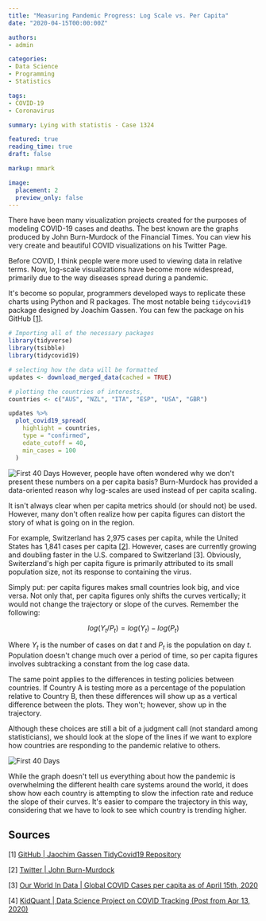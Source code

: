```yaml
---
title: "Measuring Pandemic Progress: Log Scale vs. Per Capita"
date: "2020-04-15T00:00:00Z"

authors:
- admin

categories:
- Data Science
- Programming
- Statistics

tags:
- COVID-19
- Coronavirus

summary: Lying with statistis - Case 1324

featured: true
reading_time: true
draft: false

markup: mmark

image:
  placement: 2
  preview_only: false
---
```


There have been many visualization projects created for the purposes of modeling COVID-19 cases and deaths. The best known are the graphs produced by John Burn-Murdock of the Financial Times. You can view his very create and beautiful COVID visualizations on his Twitter Page.

Before COVID, I think people were more used to viewing data in relative terms. Now, log-scale visualizations have become more widespread, primarily due to the way diseases spread during a pandemic.

It's become so popular, programmers developed ways to replicate these charts using Python and R packages. The most notable being `tidycovid19` package designed by Joachim Gassen. You can few the package on his GitHub [[1](#1)]. 

```R
# Importing all of the necessary packages
library(tidyverse)
library(tsibble)
library(tidycovid19)

# selecting how the data will be formatted
updates <- download_merged_data(cached = TRUE)

# plotting the countries of interests, 
countries <- c("AUS", "NZL", "ITA", "ESP", "USA", "GBR")

updates %>%
  plot_covid19_spread(
    highlight = countries,
    type = "confirmed",
    edate_cutoff = 40,
    min_cases = 100
  )

```
![First 40 Days](/post/images/Measuring-Progress/first_40_days.PNG)
However, people have often wondered why we don't present these numbers on a per capita basis? Burn-Murdock has provided a data-oriented reason why log-scales are used instead of per capita scaling.

<!-- tweet 1244380095164420101 -->

It isn't always clear when per capita metrics should (or should not) be used. However, many don't often realize how per capita figures can distort the story of what is going on in the region.

For example, Switzerland has 2,975 cases per capita, while the United States has 1,841 cases per capita [[2](#2)]. However, cases are currently growing and doubling faster in the U.S. compared to Switzerland [3]. Obviously, Switerzland's high per capita figure is primarily attributed to its small population size, not its response to containing the virus. 

Simply put: per capita figures makes small countries look big, and vice versa. Not only that, per capita figures only shifts the curves vertically; it would not change the trajectory or slope of the curves. Remember the following:

$$log(Y_{t}/P_{t})=log(Y_{t})-log(P_{t})$$

Where $Y_{t}$ is the number of cases on dat $t$ and $P_{t}$ is the population on day $t$. Population doesn't change much over a period of time, so per capita figures involves subtracking a constant from the log case data.

The same point applies to the differences in testing policies between countries. If Country A is testing more as a percentage of the population relative to Country B, then these differences will show up as a vertical difference between the plots. They won't; however, show up in the trajectory.

Although these choices are still a bit of a judgment call (not standard among statisticians), we should look at the slope of the lines if we want to explore how countries are responding to the pandemic relative to others.

![First 40 Days](/post/images/Measuring-Progress/cases_logratio.PNG)

While the graph doesn't tell us everything about how the pandemic is overwhelming the different health care systems around the world, it does show how each country is attempting to slow the infection rate and reduce the slope of their curves. It's easier to compare the trajectory in this way, considering that we have to look to see which country is trending higher.

## Sources

[<a name="1">1</a>] [GitHub | Jaochim Gassen TidyCovid19 Repository](https://github.com/joachim-gassen/tidycovid19)

[<a name="2">2</a>] [Twitter | John Burn-Murdock ](https://twitter.com/jburnmurdoch/status/1244368708249817091)

[<a name="3">3</a>] [Our World In Data | Global COVID Cases per capita as of April 15th, 2020](https://ourworldindata.org/grapher/total-daily-covid-cases-per-million?tab=map&year=2020-04-15)

[<a name="4">4</a>] [KidQuant | Data Science Project on COVID Tracking (Post from Apr 13, 2020)](https://kidquant.com/project/tracking-covid19-cases/)